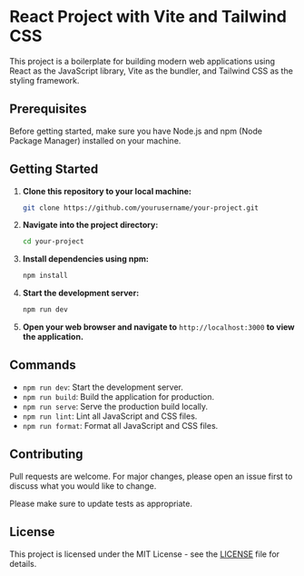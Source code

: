 # React Project with Vite and Tailwind CSS

This project is a boilerplate for building modern web applications using React as the JavaScript library, Vite as the bundler, and Tailwind CSS as the styling framework.

## Prerequisites

Before getting started, make sure you have Node.js and npm (Node Package Manager) installed on your machine.

## Getting Started

1. **Clone this repository to your local machine:**

    ```bash
    git clone https://github.com/yourusername/your-project.git
    ```

2. **Navigate into the project directory:**

    ```bash
    cd your-project
    ```

3. **Install dependencies using npm:**

    ```bash
    npm install
    ```

4. **Start the development server:**

    ```bash
    npm run dev
    ```

5. **Open your web browser and navigate to** `http://localhost:3000` **to view the application.**

## Commands

- `npm run dev`: Start the development server.
- `npm run build`: Build the application for production.
- `npm run serve`: Serve the production build locally.
- `npm run lint`: Lint all JavaScript and CSS files.
- `npm run format`: Format all JavaScript and CSS files.

## Contributing

Pull requests are welcome. For major changes, please open an issue first to discuss what you would like to change.

Please make sure to update tests as appropriate.

## License

This project is licensed under the MIT License - see the [LICENSE](LICENSE) file for details.
